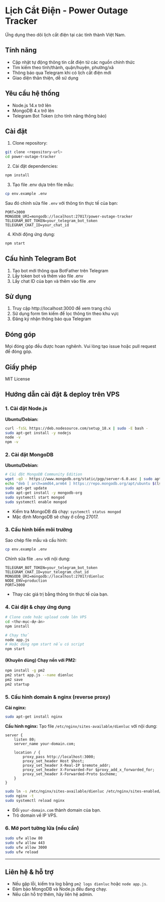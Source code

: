 # Lịch Cắt Điện - Power Outage Tracker

Ứng dụng theo dõi lịch cắt điện tại các tỉnh thành Việt Nam.

## Tính năng

- Cập nhật tự động thông tin cắt điện từ các nguồn chính thức
- Tìm kiếm theo tỉnh/thành, quận/huyện, phường/xã
- Thông báo qua Telegram khi có lịch cắt điện mới
- Giao diện thân thiện, dễ sử dụng

## Yêu cầu hệ thống

- Node.js 14.x trở lên
- MongoDB 4.x trở lên
- Telegram Bot Token (cho tính năng thông báo)

## Cài đặt

1. Clone repository:
```bash
git clone <repository-url>
cd power-outage-tracker
```

2. Cài đặt dependencies:
```bash
npm install
```

3. Tạo file .env dựa trên file mẫu:
```bash
cp env.example .env
```

Sau đó chỉnh sửa file `.env` với thông tin thực tế của bạn:
```
PORT=3000
MONGODB_URI=mongodb://localhost:27017/power-outage-tracker
TELEGRAM_BOT_TOKEN=your_telegram_bot_token
TELEGRAM_CHAT_ID=your_chat_id
```

4. Khởi động ứng dụng:
```bash
npm start
```

## Cấu hình Telegram Bot

1. Tạo bot mới thông qua BotFather trên Telegram
2. Lấy token bot và thêm vào file .env
3. Lấy chat ID của bạn và thêm vào file .env

## Sử dụng

1. Truy cập http://localhost:3000 để xem trang chủ
2. Sử dụng form tìm kiếm để lọc thông tin theo khu vực
3. Đăng ký nhận thông báo qua Telegram

## Đóng góp

Mọi đóng góp đều được hoan nghênh. Vui lòng tạo issue hoặc pull request để đóng góp.

## Giấy phép

MIT License

## Hướng dẫn cài đặt & deploy trên VPS

### 1. Cài đặt Node.js

**Ubuntu/Debian:**
```bash
curl -fsSL https://deb.nodesource.com/setup_18.x | sudo -E bash -
sudo apt-get install -y nodejs
node -v
npm -v
```

### 2. Cài đặt MongoDB

**Ubuntu/Debian:**
```bash
# Cài đặt MongoDB Community Edition
wget -qO - https://www.mongodb.org/static/pgp/server-6.0.asc | sudo apt-key add -
echo "deb [ arch=amd64,arm64 ] https://repo.mongodb.org/apt/ubuntu $(lsb_release -cs)/mongodb-org/6.0 multiverse" | sudo tee /etc/apt/sources.list.d/mongodb-org-6.0.list
sudo apt-get update
sudo apt-get install -y mongodb-org
sudo systemctl start mongod
sudo systemctl enable mongod
```
- Kiểm tra MongoDB đã chạy: `systemctl status mongod`
- Mặc định MongoDB sẽ chạy ở cổng 27017.

### 3. Cấu hình biến môi trường

Sao chép file mẫu và cấu hình:
```bash
cp env.example .env
```

Chỉnh sửa file `.env` với nội dung:
```
TELEGRAM_BOT_TOKEN=your_telegram_bot_token
TELEGRAM_CHAT_ID=your_telegram_chat_id
MONGODB_URI=mongodb://localhost:27017/dienluc
NODE_ENV=production
PORT=3000
```
- Thay các giá trị bằng thông tin thực tế của bạn.

### 4. Cài đặt & chạy ứng dụng

```bash
# Clone code hoặc upload code lên VPS
cd <thư-mục-dự-án>
npm install

# Chạy thử
node app.js
# Hoặc dùng npm start nếu có script
npm start
```

#### (Khuyên dùng) Chạy nền với PM2:
```bash
npm install -g pm2
pm2 start app.js --name dienluc
pm2 save
pm2 startup
```

### 5. Cấu hình domain & nginx (reverse proxy)

**Cài nginx:**
```bash
sudo apt-get install nginx
```

**Cấu hình nginx:**
Tạo file `/etc/nginx/sites-available/dienluc` với nội dung:
```
server {
    listen 80;
    server_name your-domain.com;

    location / {
        proxy_pass http://localhost:3000;
        proxy_set_header Host $host;
        proxy_set_header X-Real-IP $remote_addr;
        proxy_set_header X-Forwarded-For $proxy_add_x_forwarded_for;
        proxy_set_header X-Forwarded-Proto $scheme;
    }
}
```

```bash
sudo ln -s /etc/nginx/sites-available/dienluc /etc/nginx/sites-enabled/
sudo nginx -t
sudo systemctl reload nginx
```
- Đổi `your-domain.com` thành domain của bạn.
- Trỏ domain về IP VPS.

### 6. Mở port tường lửa (nếu cần)
```bash
sudo ufw allow 80
sudo ufw allow 443
sudo ufw allow 3000
sudo ufw reload
```

---

## Liên hệ & hỗ trợ
- Nếu gặp lỗi, kiểm tra log bằng `pm2 logs dienluc` hoặc `node app.js`.
- Đảm bảo MongoDB và Node.js đều đang chạy.
- Nếu cần hỗ trợ thêm, hãy liên hệ admin. 